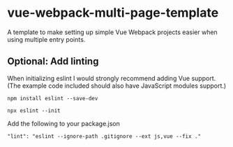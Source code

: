 # vue-webpack-multi-page-template
A template to make setting up simple Vue Webpack projects easier when using multiple entry points.

## Optional: Add linting

When initializing eslint I would strongly recommend adding Vue support. (The example code included should also have JavaScript modules support.)

```
npm install eslint --save-dev
```

```
npx eslint --init
```

Add the following to your package.json

```
"lint": "eslint --ignore-path .gitignore --ext js,vue --fix ."
```